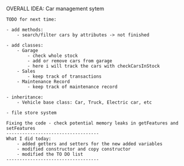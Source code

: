 OVERALL IDEA: Car management sytem

    TODO for next time:

    - add methods:
        - search/filter cars by attributes -> not finished

    - add classes:
        - Garage
            - check whole stock
            - add or remove cars from garage
            - here i will track the cars with checkCarsInStock
        - Sales
            - keep track of transactions
        - Maintenance Record
            - keep track of maintenance record

    - inheritance:
        - Vehicle base class: Car, Truck, Electric car, etc

    - file store system

    Fixing the code - check potential memory leaks in getFeatures and setFeatures
    -----------------------------------
    What I did today:
        - added getters and setters for the new added variables
        - modified constructor and copy constructor
        - modified the TO DO list
    -----------------------------------
